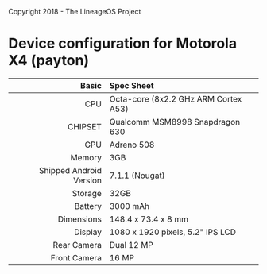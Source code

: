Copyright 2018 - The LineageOS Project

Device configuration for Motorola X4 (payton)
=====================================

Basic   | Spec Sheet
-------:|:-------------------------
CPU     | Octa-core (8x2.2 GHz ARM Cortex A53)
CHIPSET | Qualcomm MSM8998 Snapdragon 630
GPU     | Adreno 508
Memory  | 3GB
Shipped Android Version | 7.1.1 (Nougat)
Storage | 32GB
Battery | 3000 mAh
Dimensions | 148.4 x 73.4 x 8 mm
Display | 1080 x 1920 pixels, 5.2" IPS LCD
Rear Camera  | Dual 12 MP
Front Camera | 16 MP

